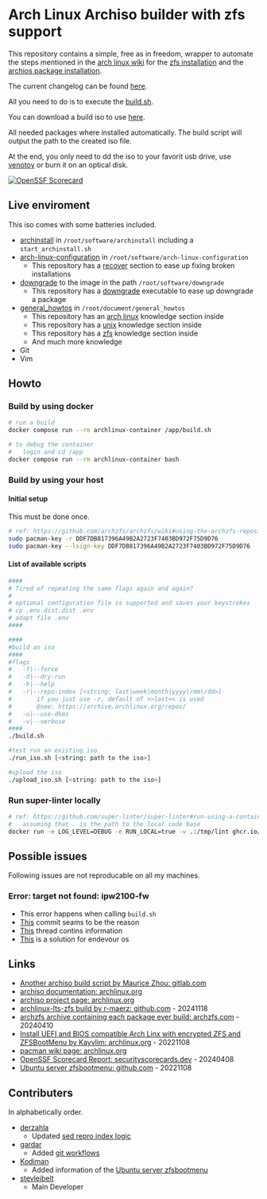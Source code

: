 # Arch Linux Archiso builder with zfs support

This repository contains a simple, free as in freedom, wrapper to automate the steps mentioned in the [arch linux wiki](https://wiki.archlinux.org) for the [zfs installation](https://wiki.archlinux.org/index.php/ZFS#Installation) and the [archios package installation](https://wiki.archlinux.org/index.php/Archiso#Installing_packages).

The current changelog can be found [here](CHANGELOG.md).

All you need to do is to execute the [build.sh](https://github.com/stevleibelt/arch-linux-live-cd-iso-with-zfs/blob/master/build.sh).

You can download a build iso to use [here](https://archzfs.leibelt.de/).

All needed packages where installed automatically. The build script will output the path to the created iso file.

At the end, you only need to dd the iso to your favorit usb drive, use [venotoy](https://www.ventoy.net) or burn it on an optical disk.

[![OpenSSF Scorecard](https://api.securityscorecards.dev/projects/github.com/stevleibelt/arch-linux-live-cd-iso-with-zfs/badge)](https://securityscorecards.dev/viewer/?uri=github.com/stevleibelt/arch-linux-live-cd-iso-with-zfs)

## Live enviroment

This iso comes with some batteries included.

* [archinstall](https://github.com/archlinux/archinstall) in `/root/software/archinstall` including a `start_archinstall.sh`
* [arch-linux-configuration](https://github.com/stevleibelt/arch-linux-configuration) in `/root/software/arch-linux-configuration`
  * This repository has a [recover](https://github.com/stevleibelt/arch-linux-configuration/tree/master/scripts/zfs/recover) section to ease up fixing broken installations
* [downgrade](https://github.com/pbrisbin/downgrade) to the image in the path `/root/software/downgrade`
  * This repository has a [downgrade](https://github.com/archlinux-downgrade/downgrade/tree/main/bin) executable to ease up downgrade a package
* [general_howtos](https://github.com/stevleibelt/general_howtos) in `/root/document/general_howtos`
  * This repository has an [arch linux](https://github.com/stevleibelt/General_Howtos/tree/master/operation_system/linux/distribution/arch) knowledge section inside
  * This repository has a [unix](https://github.com/stevleibelt/General_Howtos/tree/master/operation_system/unix) knowledge section inside
  * This repository has a [zfs](https://github.com/stevleibelt/General_Howtos/tree/master/filesystem/zfs) knowledge section inside
  * And much more knowledge
* Git
* Vim

## Howto

### Build by using docker

```bash
# run a build
docker compose run --rm archlinux-container /app/build.sh

# to debug the container
#   login and cd /app
docker compose run --rm archlinux-container bash
```

### Build by using your host

#### Initial setup

This must be done once.

```bash
# ref: https://github.com/archzfs/archzfs/wiki#using-the-archzfs-repository
sudo pacman-key -r DDF7DB817396A49B2A2723F7403BD972F75D9D76
sudo pacman-key --lsign-key DDF7DB817396A49B2A2723F7403BD972F75D9D76
```

#### List of available scripts

```bash
####
# Tired of repeating the same flags again and again?
#
# optional configuration file is supported and saves your keystrokes
# cp .env.dist.dist .env
# adapt file .env
####

####
#build an iso
####
#flags
#   -f|--force
#   -d|--dry-run
#   -h|--help
#   -r|--repo-index [<string: last|week|month|yyyy\/mm\/dd>]
#       if you just use -r, default of >>last<< is used
#       @see: https://archive.archlinux.org/repos/
#   -u|--use-dkms
#   -v|--verbose
####
./build.sh

#test run an existing iso
./run_iso.sh [<string: path to the iso>]

#upload the iso
./upload_iso.sh [<string: path to the iso>]
```

### Run super-linter locally

```bash
# ref: https://github.com/super-linter/super-linter#run-using-a-container-runtime-engine
#   assuming that . is the path to the local code base
docker run -e LOG_LEVEL=DEBUG -e RUN_LOCAL=true -v .:/tmp/lint ghcr.io/super-linter/super-linter:latest
```

## Possible issues

Following issues are not reproducable on all my machines.

### Error: target not found: ipw2100-fw

* This error happens when calling `build.sh`
* [This](https://gitlab.archlinux.org/archlinux/archiso/-/commit/4d64a58a905403b3abfca5077dcd924ef7901ba7) commit seams to be the reason
* [This](https://bbs.archlinux.org/viewtopic.php?id=279908) thread contins information
* [This](https://forum.endeavouros.com/t/missing-aur-packages-ipw2100-fw-ipw2200-fw/32019) is a solution for endevour os

## Links

* [Another archiso build script by Maurice Zhou: gitlab.com](https://gitlab.com/m_zhou/archiso)
* [archiso documentation: archlinux.org](https://git.archlinux.org/archiso.git/tree/docs)
* [archiso project page: archlinux.org](https://git.archlinux.org/archiso.git)
* [archlinux-lts-zfs build by r-maerz: github.com](https://github.com/r-maerz/archlinux-lts-zfs) - 20241118
* [archzfs archive containing each package ever build: archzfs.com](http://archzfs.com/archive_archzfs/) - 20240410
* [Install UEFI and BIOS compatible Arch Linx with encrypted ZFS and ZFSBootMenu by Kayvlim: archlinux.org](https://wiki.archlinux.org/title/User:Kayvlim/Install_UEFI_and_BIOS_compatible_Arch_Linux_with_Encrypted_ZFS_and_ZFSBootMenu#Swap) - 20221108
* [pacman wiki page: archlinux.org](https://wiki.archlinux.org/index.php/Pacman)
* [OpenSSF Scorecard Report: securityscorecards.dev](https://securityscorecards.dev/viewer/?uri=github.com/stevleibelt/arch-linux-live-cd-iso-with-zfs) - 20240408
* [Ubuntu server zfsbootmenu: github.com](https://github.com/Sithuk/ubuntu-server-zfsbootmenu) - 20221108

## Contributers

In alphabetically order.

* [derzahla](https://github.com/derzahla)
  * Updated [sed repro index logic](https://github.com/stevleibelt/arch-linux-live-cd-iso-with-zfs/pull/15)
* [gardar](https://github.com/gardar)
  * Added [git workflows](https://github.com/stevleibelt/arch-linux-live-cd-iso-with-zfs/pull/11)
* [Kodiman](https://github.com/Kodiman)
  * Added information of the [Ubuntu server zfsbootmenu](https://github.com/stevleibelt/arch-linux-live-cd-iso-with-zfs/issues/14)
* [stevleibelt](https://github.com/stevleibelt)
  * Main Developer

